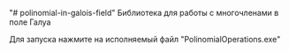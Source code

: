 "# polinomial-in-galois-field" 
Библиотека для работы с многочленами в поле Галуа

Для запуска нажмите на исполняемый файл "PolinomialOperations.exe"
